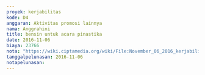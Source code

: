 ```yaml
---
proyek: kerjabilitas
kode: D4
anggaran: Aktivitas promosi lainnya
nama: Anggrahini
title: bensin untuk acara pinastika
date: 2016-11-06
biaya: 23766
nota: "https://wiki.ciptamedia.org/wiki/File:November_06_2016_kerjabilitas_D4_bensin_pinastika_inok.jpg"
tanggalpelunasan: 2016-11-06
notapelunasan:
---
```

